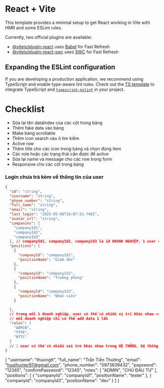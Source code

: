 # React + Vite

This template provides a minimal setup to get React working in Vite with HMR and some ESLint rules.

Currently, two official plugins are available:

- [@vitejs/plugin-react](https://github.com/vitejs/vite-plugin-react/blob/main/packages/plugin-react/README.md) uses [Babel](https://babeljs.io/) for Fast Refresh
- [@vitejs/plugin-react-swc](https://github.com/vitejs/vite-plugin-react-swc) uses [SWC](https://swc.rs/) for Fast Refresh

## Expanding the ESLint configuration

If you are developing a production application, we recommend using TypeScript and enable type-aware lint rules. Check out the [TS template](https://github.com/vitejs/vite/tree/main/packages/create-vite/template-react-ts) to integrate TypeScript and [`typescript-eslint`](https://typescript-eslint.io) in your project.

# Checklist

- Sửa lại tên dataIndex của các cột trong bảng
- Thêm fake data vào bảng
- Make bảng scrollable
- Thêm icon search vào ô tìm kiếm
- Active row
- Thêm title cho các icon trong bảng và chọn đúng item
- Các role hoặc các trạng thái cần được để active
- Sửa lại name và message cho các row trong form
- Responsive cho các cột trong bảng

### Login chưa trả kèm về thông tin của user

```json
{
  "id": "string",
  "username": "string",
  "phone_number": "string",
  "full_name": "string",
  "email": "string",
  "last_login": "2025-05-08T16:07:53.740Z",
  "avatar_url": "string",
  "companies": [
    "companyId1",
    "companyId2",
    "companyId3"
  ], // companyId1, companyId2, companyId3 là id DOANH NGHIỆP, 1 user có thể thuộc nhiều doanh nghiệp
  "positions": [
    {
      "companyId": "companyId1",
      "positionName": "Giám đốc"
    },
    {
      "companyId": "companyId2",
      "positionName": "Trưởng phòng"
    },
    {
      "companyId": "companyId3",
      "positionName": "Nhân viên"
    }
    
  ], 
  // trong mỗi 1 doanh nghiệp, user có thể có nhiều vị trí khác nhau => tự điền flex data
  // mỗi doanh nghiệp chỉ có thể add data 1 lần
  "roles": [
    "ADMIN",
    "TVTK",
    "NTTC"
  ]
  // 1 user có thể có nhiều vai trò khác nhau trong HỆ THỐNG, hệ thống bao gồm 5 ROLE : Admin, CHủ đầu tư, Nhà thầu thi công, TVGS, TVTK
}
```

{
    "username": "thuongtt",
    "full_name": "Trần Tiến Thường",
    "email": "<husthunter97@gmail.com>",
    "phone_number": "0973839432",
    "password": "12345",
    "confirmPassword": "12345",
    "roles": [
        "ADMIN",
        "CHỦ ĐẦU TƯ"
    ],
    "positions": [
        {
            "companyId": "companyId1",
            "positionName": "tester"
        },
        {
            "companyId": "companyId3",
            "positionName": "dev"
        }
    ]
}

